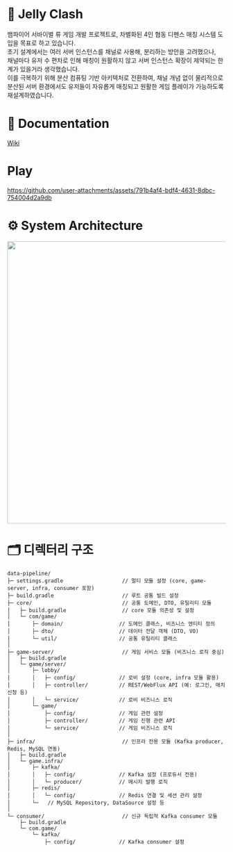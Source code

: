 # 👋 Jelly Clash
뱀파이어 서바이벌 류 게임 개발 프로젝트로, 차별화된 4인 협동 디펜스 매칭 시스템 도입을 목표로 하고 있습니다.    
초기 설계에서는 여러 서버 인스턴스를 채널로 사용해, 분리하는 방안을 고려했으나,    
채널마다 유저 수 편차로 인해 매칭이 원활하지 않고 서버 인스턴스 확장이 제약되는 한계가 있을거라 생각했습니다.    
이를 극복하기 위해 분산 컴퓨팅 기반 아키텍처로 전환하여, 채널 개념 없이 물리적으로    
분산된 서버 환경에서도 유저들이 자유롭게 매칭되고 원활한 게임 플레이가 가능하도록 재설계하였습니다.


# 📗 Documentation
[Wiki](https://github.com/f-lab-edu/data-pipline/wiki)

# Play
https://github.com/user-attachments/assets/791b4af4-bdf4-4631-8dbc-754004d2a9db

# ⚙️ System Architecture

<img src="https://github.com/user-attachments/assets/322792d5-4d92-426f-ae09-7ca0a659c969"  width="900" height="650"/>

# 🗂️ 디렉터리 구조
```
data-pipeline/
├─ settings.gradle                   // 멀티 모듈 설정 (core, game-server, infra, consumer 포함)
├─ build.gradle                      // 루트 공통 빌드 설정
├─ core/                             // 공통 도메인, DTO, 유틸리티 모듈
│   ├─ build.gradle                  // core 모듈 의존성 및 설정
│   └─ com/game/             
│       ├─ domain/                  // 도메인 클래스, 비즈니스 엔티티 정의
│       ├─ dto/                     // 데이터 전달 객체 (DTO, VO)
│       └─ util/                    // 공통 유틸리티 클래스
│   
├─ game-server/                      // 게임 서비스 모듈 (비즈니스 로직 중심)
│   ├─ build.gradle                  
│   └─ game/server/             
│       ├─ lobby/                   
│       │   ├─ config/              // 로비 설정 (core, infra 모듈 활용)
│       │   ├─ controller/          // REST/WebFlux API (예: 로그인, 매치 신청 등)
│       │   └─ service/             // 로비 비즈니스 로직
│       └─ game/                    
│           ├─ config/              // 게임 관련 설정
│           ├─ controller/          // 게임 진행 관련 API
│           └─ service/             // 게임 비즈니스 로직
│   
├─ infra/                            // 인프라 전용 모듈 (Kafka producer, Redis, MySQL 연동)
│   ├─ build.gradle                  
│   └─ game.infra/            
│       ├─ kafka/                   
│       │   ├─ config/              // Kafka 설정 (프로듀서 전용)
│       │   └─ producer/            // 메시지 발행 로직
│       ├─ redis/                   
│       │   └─ config/              // Redis 연결 및 세션 관리 설정
│       └─   // MySQL Repository, DataSource 설정 등
│       
└─ consumer/                         // 신규 독립적 Kafka consumer 모듈
    ├─ build.gradle                  
    └─ com.game/
        └─ kafka/
            ├─ config/              // Kafka consumer 설정

```
